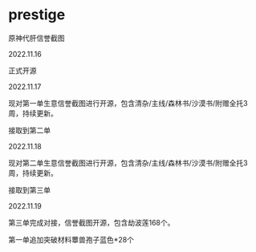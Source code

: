 # prestige
 原神代肝信誉截图
 
2022.11.16

正式开源

2022.11.17

现对第一单生意信誉截图进行开源，包含清杂/主线/森林书/沙漠书/附赠全托3周，持续更新。

接取到第二单

2022.11.18

现对第二单生意信誉截图进行开源，包含清杂/主线/森林书/沙漠书/附赠全托3周，持续更新。

接取到第三单

2022.11.19

第三单完成对接，信誉截图开源，包含劫波莲168个。

第一单追加突破材料蕈兽孢子蓝色*28个
